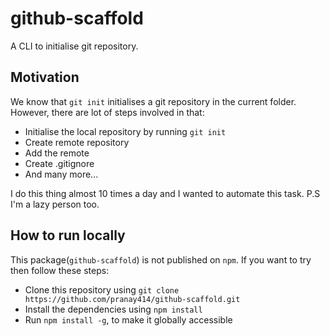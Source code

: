 # github-scaffold
A CLI to initialise git repository.

## Motivation
We know that `git init` initialises a git repository in the current folder. However, there are lot of steps involved in that:
* Initialise the local repository by running `git init`
* Create remote repository
* Add the remote
* Create .gitignore
* And many more...

I do this thing almost 10 times a day and I wanted to automate this task.
P.S I'm a lazy person too.

## How to run locally
This package(`github-scaffold`) is not published on `npm`. If you want to try then follow these steps:
* Clone this repository using `git clone https://github.com/pranay414/github-scaffold.git`
* Install the dependencies using `npm install`
* Run `npm install -g`, to make it globally accessible